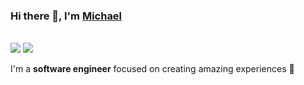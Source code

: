 ### Hi there 👋, I'm [Michael](https://michaelradu.cf)
<br/>
<a href="https://medium.com/@miihairadu"><img src="https://github.com/michaelraduu/michaelraduu/blob/master/itch.png"></a>
<a href="https://medium.com/@miihairadu"><img src="https://github.com/michaelraduu/michaelraduu/blob/master/medium.png"></a>
<br/>

I'm a **software engineer** focused on creating amazing experiences 🙌 <br/>


<!--
**michaelraduu/michaelraduu** is a ✨ _special_ ✨ repository because its `README.md` (this file) appears on your GitHub profile.

Here are some ideas to get you started:

- 🔭 I’m currently working on ...
- 🌱 I’m currently learning ...
- 👯 I’m looking to collaborate on ...
- 🤔 I’m looking for help with ...
- 💬 Ask me about ...
- 📫 How to reach me: ...
- 😄 Pronouns: ...
- ⚡ Fun fact: ...
-->
<!--## Find me around the web 🌎:
- <a href="https://michaelradu.cf">Personal Website</a> 💼
- Posting articles on <a href="https://medium.com/@miihairadu">Medium</a> 📹 ✍️
- Publishing games on <a href="https://michaelradu.itch.io/">Itch.io</a> 🏓
-->
